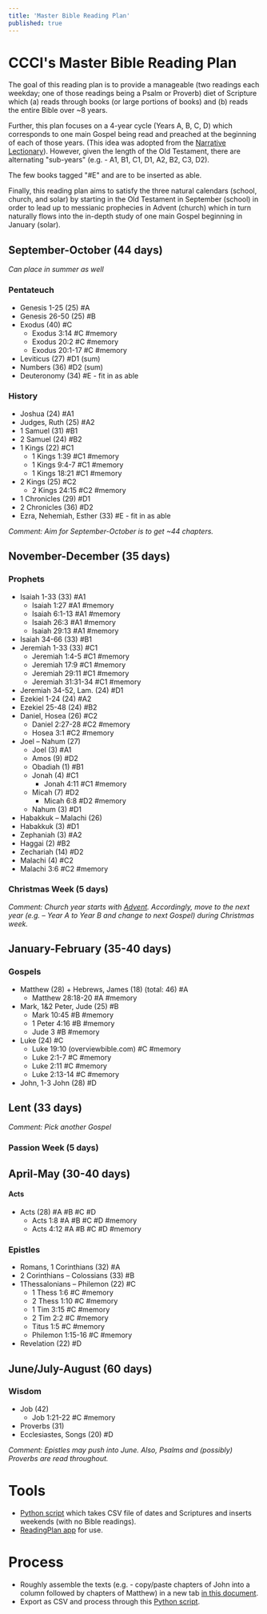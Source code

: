 ```yaml
---
title: 'Master Bible Reading Plan'
published: true
---
```


# CCCI's Master Bible Reading Plan
The goal of this reading plan is to provide a manageable (two readings each weekday; one of those readings being a Psalm or Proverb) diet of Scripture which (a) reads through books (or large portions of books) and (b) reads the entire Bible over ~8 years.

Further, this plan focuses on a 4-year cycle (Years A, B, C, D) which corresponds to one main Gospel being read and preached at the beginning of each of those years. (This idea was adopted from the [Narrative Lectionary](https://www.workingpreacher.org/home-narrative-lectionary)). However, given the length of the Old Testament, there are alternating "sub-years" (e.g. - A1, B1, C1, D1, A2, B2, C3, D2).

The few books tagged "#E" and are to be inserted as able.

Finally, this reading plan aims to satisfy the three natural calendars (school, church, and solar) by starting in the Old Testament in September (school) in order to lead up to messianic prophecies in Advent (church) which in turn naturally flows into the in-depth study of one main Gospel beginning in January (solar).


## September-October (44 days)

*Can place in summer as well*

### Pentateuch

-   Genesis 1-25 (25) #A
-   Genesis 26-50 (25) #B
-   Exodus (40) #C
    -   Exodus 3:14 #C #memory
    -   Exodus 20:2 #C #memory
    -   Exodus 20:1-17 #C #memory
-   Leviticus (27) #D1 (sum)
-   Numbers (36) #D2 (sum)
-   Deuteronomy (34) #E - fit in as able

### History

-   Joshua (24) #A1
-   Judges, Ruth (25) #A2
-   1 Samuel (31) #B1
-   2 Samuel (24) #B2
-   1 Kings (22) #C1
    -   1 Kings 1:39 #C1 #memory
    -   1 Kings 9:4-7 #C1 #memory
    -   1 Kings 18:21 #C1 #memory
-   2 Kings (25) #C2
    -   2 Kings 24:15 #C2 #memory
-   1 Chronicles (29) #D1
-   2 Chronicles (36) #D2
-   Ezra, Nehemiah, Esther (33) #E - fit in as able

*Comment: Aim for September-October is to get ~44 chapters.*

## November-December (35 days)

### Prophets

-   Isaiah 1-33 (33) #A1
    -   Isaiah 1:27 #A1 #memory
    -   Isaiah 6:1-13 #A1 #memory
    -   Isaiah 26:3 #A1 #memory
    -   Isaiah 29:13 #A1 #memory
-   Isaiah 34-66 (33) #B1
-   Jeremiah 1-33 (33) #C1
    -   Jeremiah 1:4-5 #C1 #memory
    -   Jeremiah 17:9 #C1 #memory
    -   Jeremiah 29:11 #C1 #memory
    -   Jeremiah 31:31-34 #C1 #memory
-   Jeremiah 34-52, Lam. (24) #D1
-   Ezekiel 1-24 (24) #A2
-   Ezekiel 25-48 (24) #B2
-   Daniel, Hosea (26) #C2
    -   Daniel 2:27-28 #C2 #memory
    -   Hosea 3:1 #C2 #memory
-   Joel – Nahum (27)
    -   Joel (3) #A1
    -   Amos (9) #D2
    -   Obadiah (1) #B1
    -   Jonah (4) #C1
        -   Jonah 4:11 #C1 #memory
    -   Micah (7) #D2
        -   Micah 6:8 #D2 #memory
    -   Nahum (3) #D1
-   Habakkuk – Malachi (26)
  - Habakkuk (3) #D1
  - Zephaniah (3) #A2
  - Haggai (2) #B2
  - Zechariah (14) #D2 
  - Malachi (4) #C2
  - Malachi 3:6 #C2 #memory

### Christmas Week (5 days)

*Comment: Church year starts with [Advent](https://www.crosswalk.com/special-coverage/christmas-and-advent/when-does-advent-start.html). Accordingly, move to the next year (e.g. – Year A to Year B and change to next Gospel) during Christmas week.*

## January-February (35-40 days)

### Gospels

-   Matthew (28) + Hebrews, James (18) (total: 46) #A
    -   Matthew 28:18-20 #A #memory
-   Mark, 1&2 Peter, Jude (25) #B
    -   Mark 10:45 #B #memory
    -   1 Peter 4:16 #B #memory
    -   Jude 3 #B #memory
-   Luke (24) #C
    -   Luke 19:10 (overviewbible.com) #C #memory
    -   Luke 2:1-7 #C #memory
    -   Luke 2:11 #C #memory
    -   Luke 2:13-14 #C #memory
-   John, 1-3 John (28) #D

## Lent (33 days)

*Comment: Pick another Gospel*

### Passion Week (5 days)

## April-May (30-40 days)

#### Acts

-   Acts (28) #A #B #C #D
    -   Acts 1:8 #A #B #C #D #memory
    -   Acts 4:12 #A #B #C #D #memory

### Epistles

-   Romans, 1 Corinthians (32) #A
-   2 Corinthians – Colossians (33) #B
-   1Thessalonians – Philemon (22) #C
    -   1 Thess 1:6 #C #memory
    -   2 Thess 1:10 #C #memory
    -   1 Tim 3:15 #C #memory
    -   2 Tim 2:2 #C #memory
    -   Titus 1:5 #C #memory
    -   Philemon 1:15-16 #C #memory
-   Revelation (22) #D

## June/July-August (60 days)

### Wisdom

-   Job (42)
    -   Job 1:21-22 #C #memory
-   Proverbs (31)
-   Ecclesiastes, Songs (20) #D

*Comment: Epistles may push into June. Also, Psalms and (possibly) Proverbs are read throughout.*

# Tools

-  [Python script](https://github.com/superhu4/planandmemory) which takes CSV file of dates and Scriptures and inserts weekends (with no Bible readings).
-  [ReadingPlan app](https://pricejh.com/readingplan/) for use.

# Process

-   Roughly assemble the texts (e.g. - copy/paste chapters of John into a column followed by chapters of Matthew) in a new tab [in this    document](https://docs.google.com/spreadsheets/d/1KllaA7_pNhDjyM8QnKjAp9docJRI33S3Xh1BwTACNZQ/edit?usp=sharing).
-   Export as CSV and process through this [Python    script](https://github.com/superhu4/planandmemory).

